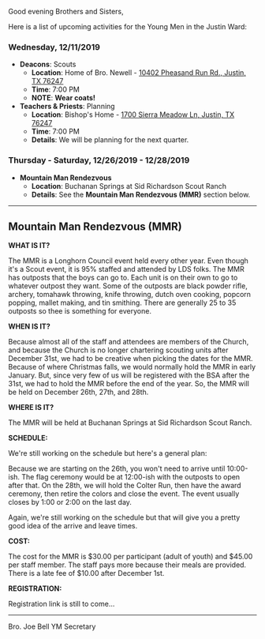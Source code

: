 Good evening Brothers and Sisters,

Here is a list of upcoming activities for the Young Men in the Justin Ward:


### Wednesday, 12/11/2019
- **Deacons**: Scouts
	- **Location**: Home of Bro. Newell - [10402 Pheasand Run Rd., Justin, TX 76247](https://goo.gl/maps/qTW65qAKBHDyWAu66)
	- **Time**: 7:00 PM
	- **NOTE**: **Wear coats!**
- **Teachers & Priests**: Planning
	- **Location**: Bishop's Home - [1700 Sierra Meadow Ln, Justin, TX 76247](https://goo.gl/maps/3RcdVRQwscBqsgCj7)
	- **Time**: 7:00 PM
	- **Details**: We will be planning for the next quarter.



### Thursday - Saturday, 12/26/2019 - 12/28/2019
- **Mountain Man Rendezvous**
	- **Location**: Buchanan Springs at Sid Richardson Scout Ranch
	- **Details**: See the **Mountain Man Rendezvous (MMR)** section below.


---

## Mountain Man Rendezvous (MMR)

**WHAT IS IT?**

The MMR is a Longhorn Council event held every other year.  Even though it's a Scout event, it is 95% staffed and attended by LDS folks.  The MMR has outposts that the boys can go to.  Each unit is on their own to go to whatever outpost they want.  Some of the outposts are black powder rifle, archery, tomahawk throwing, knife throwing, dutch oven cooking, popcorn popping, mallet making, and tin smithing.  There are generally 25 to 35 outposts so thee is something for everyone.

**WHEN IS IT?**

Because almost all of the staff and attendees are members of the Church, and because the Church is no longer chartering scouting units after December 31st, we had to be creative when picking the dates for the MMR.  Because of where Christmas falls, we would normally hold the MMR in early January.  But, since very few of us will be registered with the BSA after the 31st, we had to hold the MMR before the end of the year.  So, the MMR will be held on December 26th, 27th, and 28th.

**WHERE IS IT?**

The MMR will be held at Buchanan Springs at Sid Richardson Scout Ranch.

**SCHEDULE:**

We're still working on the schedule but here's a general plan:

Because we are starting on the 26th, you won't need to arrive until 10:00-ish.  The flag ceremony would be at 12:00-ish with the outposts to open after that.  On the 28th, we will hold the Colter Run, then have the award ceremony, then retire the colors and close the event.  The event usually closes by 1:00 or 2:00 on the last day.

Again, we're still working on the schedule but that will give you a pretty good idea of the arrive and leave times.

**COST:**

The cost for the MMR is $30.00 per participant (adult of youth) and $45.00 per staff member.  The staff pays more because their meals are provided.  There is a late fee of $10.00 after December 1st.

**REGISTRATION:**

Registration link is still to come...

---


Bro. Joe Bell
YM Secretary
